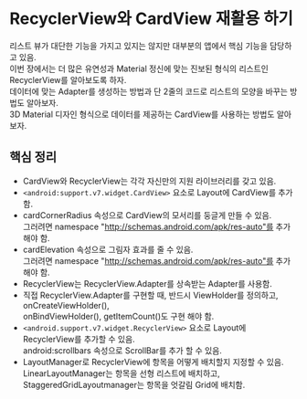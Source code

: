 # RecyclerView와 CardView 재활용 하기
리스트 뷰가 대단한 기능을 가지고 있지는 않지만 대부분의 앱에서 핵심 기능을 담당하고 있음.  
이번 장에서는 더 많은 유연성과 Material 정신에 맞는 진보된 형식의 리스트인 RecyclerView를 알아보도록 하자.  
데이터에 맞는 Adapter를 생성하는 방법과 단 2줄의 코드로 리스트의 모양을 바꾸는 방법도 알아보자.  
3D Material 디자인 형식으로 데이터를 제공하는 CardView를 사용하는 방법도 알아보자.

## 핵심 정리
- CardView와 RecyclerView는 각각 자신만의 지원 라이브러리를 갖고 있음.
- `<android:support.v7.widget.CardView>` 요소로 Layout에 CardView를 추가함.
- cardCornerRadius 속성으로 CardView의 모서리를 둥글게 만들 수 있음.  
  그러려면 namespace "http://schemas.android.com/apk/res-auto"를 추가해야 함.
- cardElevation 속성으로 그림자 효과를 줄 수 있음.  
  그러려면 namespace "http://schemas.android.com/apk/res-auto"를 추가해야 함.
- RecyclerView는 RecyclerView.Adapter를 상속받는 Adapter를 사용함.
- 직접 RecyclerView.Adapter를 구현할 때, 반드시 ViewHolder를 정의하고,  
  onCreateViewHolder(),  
  onBindViewHolder(),
  getItemCount()도 구현 해야 함.
- `<android.support.v7.widget.RecyclerView>` 요소로 Layout에 RecyclerView를 추가할 수 있음.  
  android:scrollbars 속성으로 ScrollBar를 추가 할 수 있음.
- LayoutManager로 RecyclerView에 항목을 어떻게 배치할지 지정할 수 있음.  
  LinearLayoutManager는 항목을 선형 리스트에 배치하고,  
  StaggeredGridLayoutmanager는 항목을 엇갈림 Grid에 배치함.